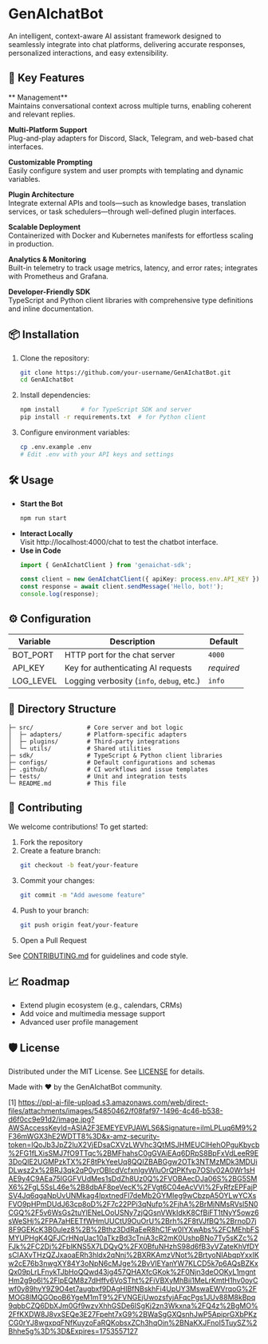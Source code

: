 # GenAIchatBot

An intelligent, context-aware AI assistant framework designed to seamlessly integrate into chat platforms, delivering accurate responses, personalized interactions, and easy extensibility.

## 🚀 Key Features

** Management**  
Maintains conversational context across multiple turns, enabling coherent and relevant replies.

**Multi-Platform Support**  
Plug-and-play adapters for Discord, Slack, Telegram, and web-based chat interfaces.

**Customizable Prompting**  
Easily configure system and user prompts with templating and dynamic variables.

**Plugin Architecture**  
Integrate external APIs and tools—such as knowledge bases, translation services, or task schedulers—through well-defined plugin interfaces.

**Scalable Deployment**  
Containerized with Docker and Kubernetes manifests for effortless scaling in production.

**Analytics & Monitoring**  
Built-in telemetry to track usage metrics, latency, and error rates; integrates with Prometheus and Grafana.

**Developer-Friendly SDK**  
TypeScript and Python client libraries with comprehensive type definitions and inline documentation.

## 📦 Installation

1. Clone the repository:  
   ```bash
   git clone https://github.com/your-username/GenAIchatBot.git
   cd GenAIchatBot
   ```
2. Install dependencies:  
   ```bash
   npm install      # for TypeScript SDK and server
   pip install -r requirements.txt  # for Python client
   ```
3. Configure environment variables:  
   ```bash
   cp .env.example .env
   # Edit .env with your API keys and settings
   ```

## 🛠️ Usage

- **Start the Bot**  
  ```bash
  npm run start
  ```
- **Interact Locally**  
  Visit http://localhost:4000/chat to test the chatbot interface.
- **Use in Code**  
  ```typescript
  import { GenAIchatClient } from 'genaichat-sdk';
  
  const client = new GenAIchatClient({ apiKey: process.env.API_KEY });
  const response = await client.sendMessage('Hello, bot!');
  console.log(response);
  ```

## ⚙️ Configuration

| Variable           | Description                             | Default    |
|--------------------|-----------------------------------------|------------|
| BOT_PORT           | HTTP port for the chat server           | `4000`     |
| API_KEY            | Key for authenticating AI requests      | *required* |
| LOG_LEVEL          | Logging verbosity (`info`, `debug`, etc.) | `info`   |

## 📂 Directory Structure

```
├─ src/               # Core server and bot logic
│  ├─ adapters/       # Platform-specific adapters
│  ├─ plugins/        # Third-party integrations
│  └─ utils/          # Shared utilities
├─ sdk/               # TypeScript & Python client libraries
├─ configs/           # Default configurations and schemas
├─ .github/           # CI workflows and issue templates
├─ tests/             # Unit and integration tests
└─ README.md          # This file
```

## 🤝 Contributing

We welcome contributions! To get started:

1. Fork the repository  
2. Create a feature branch:  
   ```bash
   git checkout -b feat/your-feature
   ```
3. Commit your changes:  
   ```bash
   git commit -m "Add awesome feature"
   ```
4. Push to your branch:  
   ```bash
   git push origin feat/your-feature
   ```
5. Open a Pull Request

See [CONTRIBUTING.md](./CONTRIBUTING.md) for guidelines and code style.

## 📈 Roadmap

- Extend plugin ecosystem (e.g., calendars, CRMs)  
- Add voice and multimedia message support  
- Advanced user profile management  

## 🛡️ License

Distributed under the MIT License. See [LICENSE](./LICENSE) for details.

Made with ❤️ by the GenAIchatBot community.

[1] https://ppl-ai-file-upload.s3.amazonaws.com/web/direct-files/attachments/images/54850462/f08faf97-1496-4c46-b538-d6f0cc9e91d2/image.jpg?AWSAccessKeyId=ASIA2F3EMEYEVPJAWLS6&Signature=ilmLPLuq6M9%2F36mWGX3hE2WDTT8%3D&x-amz-security-token=IQoJb3JpZ2luX2VjEDsaCXVzLWVhc3QtMSJHMEUCIHehOPguKbycb%2FG1fLXisSMJ7fO9TTqc%2BMFhahsC0gGVAiEAq6DRpS8BpFxVdLeeR9E3DoQIE2UGMPzkTX%2F8tPkYeeUq8QQIZBABGgw2OTk3NTMzMDk3MDUiDLwsz2x%2BRJ3qk2qP0yrOBIcdVcfxnIgvWluOrQtPKfvp7OSIv02A0Wr1sHAE9y4C9AEa75lGGFVUdMes1sDdZh8Uz0Q%2FVOBAecDJa06S%2BG5SMX6%2FgL5SsL46e%2B8dbAF8peVecK%2FVgt6C04eAcVVl%2FyRfzEPFajPSV4Jq6qgaNpUvUNMkag4IpxtnedFl7deMb2GYMIeg9wCbzpA5OYLwYCXsFVO9pHPmDUdJ63cp8oD%2F7c22PPi3qNufp%2FjhA%2BrMjNMsRVsl5N0CGQ%2F5v6WsGs2tuYlENeLOoUSNy7zjQGsnVWkIdkK8CfBiFT1tNyY5owz6sWeSHj%2FPA7aHEETfWHmUUCtU9OuOrU%2Brh%2F8tVJfBQ%2BrnoD7j8F9GEKcK3B0ulez8%2B%2Bthz3DdRaEeR8hC1Fw0IYXwAbs%2FCMEhbFSMYUPHgK4QFJCrHNqUac10aTkzBd3cTniA3cR2mK0UshpBNo7Ty5sKZc%2FJk%2FC2Dj%2FblKNS5X7LDQyQ%2FX0BfuNHzhS98d6fB3yVZateKhVfDYsCIAXvTHzQZJxaoaERh3hldx2qNnj%2BXRKAmzVNot%2BrtyoNIAbqpYxxIKw2cE76b3nwgXY84Y3oNpN6cMJge%2BvVIEYanYW7KLCD5k7p6AQsBZKxQx09pLrLFnykTJbHoQQwd43jg457QHAXfcGKok%2F0Njn3deOOKyL1mgntHm2g9o6l%2FlpEQM8z7dHffv6VoSTht%2FiVBXyMhBii1MeLrKmtH1hv0oyCwf0y89hyY9Z9O4et7augbxf9DAgHIBfNBskhFi4UpUY3MswaEWVrqoG%2FMOG8lMQGOpoB6YgeM1mT9%2FVNGEjUwozsfyjAFqcPgs1JUv88M8kBpq9qbbCZQ6DbXJm0Gf9wzvXhhGSDe6ISgKj2zn3Wkxna%2FQ4z%2BgMO%2FfKXDW8J8vxSEQe3E27Fpeht7xG9%2BWaSgGXQsnhJwP5ApiprGXbPKzCG0rYJ8wgxpqFNfKuyzoFaRQKobsxZCh3hqOin%2BNaKXJFnoI5TuySZ%2Bhhe5g%3D%3D&Expires=1753557127
